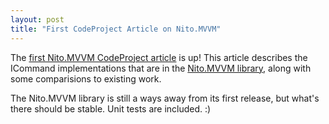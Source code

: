 ```yaml
---
layout: post
title: "First CodeProject Article on Nito.MVVM"
---
```

The [first Nito.MVVM CodeProject article](http://www.codeproject.com/KB/WPF/NitoMVVMCommands.aspx) is up! This article describes the ICommand implementations that are in the [Nito.MVVM library](http://nitomvvm.codeplex.com/), along with some comparisions to existing work.



The Nito.MVVM library is still a ways away from its first release, but what's there should be stable. Unit tests are included. :)

